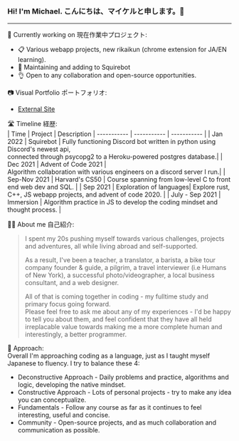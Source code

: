 ### Hi! I'm Michael. こんにちは、マイケルと申します。🌱

***
🔭 Currently working on 現在作業中プロジェクト:<br>
- 📋 Various webapp projects, new rikaikun (chrome extension for JA/EN learning).
- 🤖 Maintaining and adding to Squirebot
- 👌 Open to any collaboration and open-source opportunities.

📷 Visual Portfolio ポートフォリオ:<br>
- [External Site](maikerupero.smugmug.com)

🛣 Timeline 経歴:<br>
| Time        | Project | Description
| ----------- | ----------- | ----------- | 
| Jan 2022    | Squirebot | Fully functioning Discord bot written in python using Discord's newest api,<br>connected through psycopg2 to a Heroku-powered postgres database.|
| Dec 2021    | Advent of Code 2021 |  <br> Algorithm collaboration with various engineers on a discord server I run.|
| Sep-Nov 2021 | Harvard's CS50 | Course spanning from low-level C to front end web dev and SQL. |
| Sep 2021 | Exploration of languages| Explore rust, C++, JS webapp projects, and advent of code 2020. |
| July - Sep 2021 | Immersion | Algorithm practice in JS to develop the coding mindset and thought process. |

🧗‍♂️ About me 自己紹介:<br>

> I spent my 20s pushing myself towards various challenges, projects and adventures, all while living abroad and self-supported. 
> 
> As a result, I've been a teacher, a translator, a barista, a bike tour company founder & guide, a pilgrim, a travel interviewer (i.e Humans of New York), a successful photo/videographer, a local business consultant, and a web designer.
> 
> All of that is coming together in coding - my fulltime study and primary focus going forward.<br> 
> Please feel free to ask me about any of my experiences - I'd be happy to tell you about them, and feel confident that they have all held irreplacable value towards making me a more complete human and interestingly, a better programmer. 

📝 Approach:<br>
Overall I'm approaching coding as a language, just as I taught myself Japanese to fluency. I try to balance these 4:
+ Deconstructive Approach - Daily problems and practice, algorithms and logic, developing the native mindset.
+ Constructive Approach - Lots of personal projects - try to make any idea you can conceptualize.
+ Fundamentals - Follow any course as far as it continues to feel interesting, useful and concise.
+ Community - Open-source projects, and as much collaboration and communication as possible.
